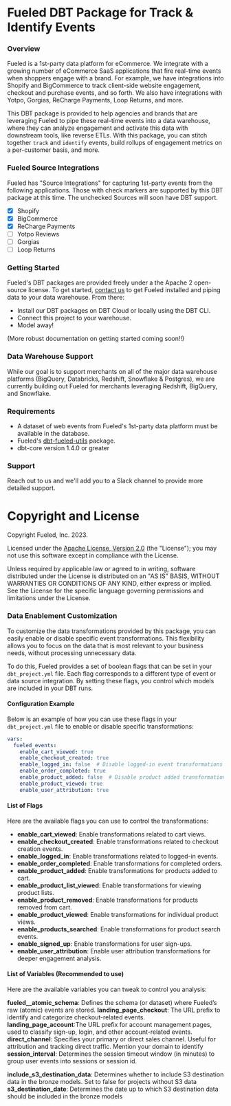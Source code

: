 # Fueled DBT Package for Track & Identify Events

### Overview

Fueled is a 1st-party data platform for eCommerce. We integrate with a growing number of eCommerce SaaS applications that fire real-time
events when shoppers engage with a brand. For example, we have integrations into Shopify and BigCommerce to track client-side website engagement,
checkout and purchase events, and so forth. We also have integrations with Yotpo, Gorgias, ReCharge Payments, Loop Returns, and more.

This DBT package is provided to help agencies and brands that are leveraging Fueled to pipe these real-time events into a data warehouse, where they
can analyze engagement and activate this data with downstream tools, like reverse ETLs. With this package, you can stitch together `track` and `identify`
events, build rollups of engagement metrics on a per-customer basis, and more.

### Fueled Source Integrations

Fueled has "Source Integrations" for capturing 1st-party events from the following applications. Those with check markers are supported by this DBT
package at this time. The unchecked Sources will soon have DBT support.

- [x] Shopify
- [x] BigCommerce
- [x] ReCharge Payments
- [ ] Yotpo Reviews
- [ ] Gorgias
- [ ] Loop Returns

### Getting Started

Fueled's DBT packages are provided freely under a the Apache 2 open-source license. To get started, [contact us](https://fueled.io/sign-up) to get
Fueled installed and piping data to your data warehouse. From there:

- Install our DBT packages on DBT Cloud or locally using the DBT CLI.
- Connect this project to your warehouse.
- Model away!

(More robust documentation on getting started coming soon!!)

### Data Warehouse Support

While our goal is to support merchants on all of the major data warehouse platforms (BigQuery, Databricks, Redshift, Snowflake & Postgres), we are
currently building out Fueled for merchants leveraging Redshift, BigQuery, and Snowflake.

### Requirements

- A dataset of web events from Fueled's 1st-party data platform must be available in the database.
- Fueled's [dbt-fueled-utils](https://github.com/fueled-io/dbt-fueled-utils) package.
- dbt-core version 1.4.0 or greater

### Support

Reach out to us and we'll add you to a Slack channel to provide more detailed support.

# Copyright and License

Copyright Fueled, Inc. 2023.

Licensed under the [Apache License, Version 2.0][license] (the "License");
you may not use this software except in compliance with the License.

Unless required by applicable law or agreed to in writing, software
distributed under the License is distributed on an "AS IS" BASIS,
WITHOUT WARRANTIES OR CONDITIONS OF ANY KIND, either express or implied.
See the License for the specific language governing permissions and
limitations under the License.

[license]: http://www.apache.org/licenses/LICENSE-2.0

### Data Enablement Customization

To customize the data transformations provided by this package, you can easily enable or disable specific event transformations. This flexibility allows you to focus on the data that is most relevant to your business needs, without processing unnecessary data.

To do this, Fueled provides a set of boolean flags that can be set in your `dbt_project.yml` file. Each flag corresponds to a different type of event or data source integration. By setting these flags, you control which models are included in your DBT runs.

#### Configuration Example
Below is an example of how you can use these flags in your `dbt_project.yml` file to enable or disable specific transformations:

```yaml
vars:
  fueled_events:
    enable_cart_viewed: true
    enable_checkout_created: true
    enable_logged_in: false  # Disable logged-in event transformations
    enable_order_completed: true
    enable_product_added: false  # Disable product added transformations
    enable_product_viewed: true
    enable_user_attribution: true
```

#### List of Flags
Here are the available flags you can use to control the transformations:

- **enable_cart_viewed**: Enable transformations related to cart views.
- **enable_checkout_created**: Enable transformations related to checkout creation events.
- **enable_logged_in**: Enable transformations related to logged-in events.
- **enable_order_completed**: Enable transformations for completed orders.
- **enable_product_added**: Enable transformations for products added to cart.
- **enable_product_list_viewed**: Enable transformations for viewing product lists.
- **enable_product_removed**: Enable transformations for products removed from cart.
- **enable_product_viewed**: Enable transformations for individual product views.
- **enable_products_searched**: Enable transformations for product search events.
- **enable_signed_up**: Enable transformations for user sign-ups.
- **enable_user_attribution**: Enable user attribution transformations for deeper engagement analysis.

#### List of Variables (Recommended to use)
Here are the available variables you can tweak to control you analysis:

**fueled__atomic_schema**: Defines the schema (or dataset) where Fueled’s raw (atomic) events are stored.
**landing_page_checkout**: The URL prefix to identify and categorize checkout-related events.
**landing_page_account**:The URL prefix for account management pages, used to classify sign-up, login, and other account-related events.
**direct_channel**: Specifies your primary or direct sales channel. Useful for attribution and tracking direct traffic. Mention your domain to identify
**session_interval**: Determines the session timeout window (in minutes) to group user events into sessions or session id.

**include_s3_destination_data**: Determines whether to include S3 destination data in the bronze models. Set to false for projects without S3 data
**s3_destination_date**: Determines the date up to which S3 destination data should be included in the bronze models

